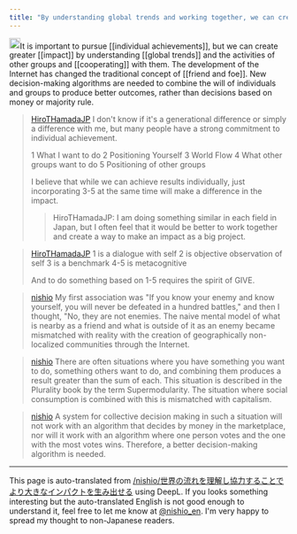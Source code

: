```yaml
---
title: "By understanding global trends and working together, we can create greater impact."
---
```


<img src='https://scrapbox.io/api/pages/nishio-en/claude/icon' alt='claude.icon' height="19.5"/>It is important to pursue [[individual achievements]], but we can create greater [[impact]] by understanding [[global trends]] and the activities of other groups and [[cooperating]] with them. The development of the Internet has changed the traditional concept of [[friend and foe]]. New decision-making algorithms are needed to combine the will of individuals and groups to produce better outcomes, rather than decisions based on money or majority rule.

> [HiroTHamadaJP](https://twitter.com/HiroTHamadaJP/status/1770467131291029940) I don't know if it's a generational difference or simply a difference with me, but many people have a strong commitment to individual achievement.
>
>  1 What I want to do
>  2 Positioning Yourself
>  3 World Flow
>  4 What other groups want to do
>  5 Positioning of other groups
>
>  I believe that while we can achieve results individually, just incorporating 3-5 at the same time will make a difference in the impact.
>  >HiroTHamadaJP: I am doing something similar in each field in Japan, but I often feel that it would be better to work together and create a way to make an impact as a big project.


> [HiroTHamadaJP](https://twitter.com/HiroTHamadaJP/status/1770477279992332580) 1 is a dialogue with self
>  2 is objective observation of self
>  3 is a benchmark
>  4-5 is metacognitive
>
>  And to do something based on 1-5 requires the spirit of GIVE.

> [nishio](https://twitter.com/nishio/status/1770467131291029940) My first association was "If you know your enemy and know yourself, you will never be defeated in a hundred battles," and then I thought, "No, they are not enemies. The naive mental model of what is nearby as a friend and what is outside of it as an enemy became mismatched with reality with the creation of geographically non-localized communities through the Internet.

> [nishio](https://twitter.com/nishio/status/1770479695710109722) There are often situations where you have something you want to do, something others want to do, and combining them produces a result greater than the sum of each. This situation is described in the Plurality book by the term Supermodularity. The situation where social consumption is combined with this is mismatched with capitalism.

> [nishio](https://twitter.com/nishio/status/1770481109186261422) A system for collective decision making in such a situation will not work with an algorithm that decides by money in the marketplace, nor will it work with an algorithm where one person votes and the one with the most votes wins. Therefore, a better decision-making algorithm is needed.

---
This page is auto-translated from [/nishio/世界の流れを理解し協力することでより大きなインパクトを生み出せる](https://scrapbox.io/nishio/世界の流れを理解し協力することでより大きなインパクトを生み出せる) using DeepL. If you looks something interesting but the auto-translated English is not good enough to understand it, feel free to let me know at [@nishio_en](https://twitter.com/nishio_en). I'm very happy to spread my thought to non-Japanese readers.